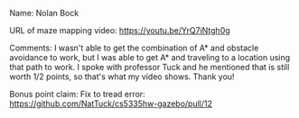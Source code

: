 Name: Nolan Bock

URL of maze mapping video:
https://youtu.be/YrQ7iNtgh0g

Comments:
I wasn't able to get the combination of A\* and obstacle avoidance to work, but
I was able to get A\* and traveling to a location using that path to work. I spoke
with professor Tuck and he mentioned that is still worth 1/2 points, so that's
what my video shows. Thank you!

Bonus point claim:
Fix to tread error: https://github.com/NatTuck/cs5335hw-gazebo/pull/12
